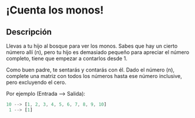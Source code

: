 # ¡Cuenta los monos!

## Descripción

Llevas a tu hijo al bosque para ver los monos. Sabes que hay un cierto número allí (n), pero tu hijo es demasiado pequeño para apreciar el número completo, tiene que empezar a contarlos desde 1.

Como buen padre, te sentarás y contarás con él. Dado el número (n), complete una matriz con todos los números hasta ese número inclusive, pero excluyendo el cero.

Por ejemplo (Entrada --> Salida):

```javascript
10 --> [1, 2, 3, 4, 5, 6, 7, 8, 9, 10]
 1 --> [1]
```
